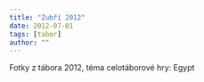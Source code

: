 ```yaml
---
title: "Zubří 2012"
date: 2012-07-01
tags: [tabor]
author: ""
---
```


Fotky z tábora 2012, téma celotáborové hry: Egypt
